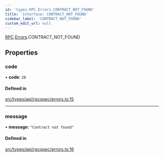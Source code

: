 ```yaml
---
id: 'types.RPC.Errors.CONTRACT_NOT_FOUND'
title: 'Interface: CONTRACT_NOT_FOUND'
sidebar_label: 'CONTRACT_NOT_FOUND'
custom_edit_url: null
---
```


[RPC](../namespaces/types.RPC.md).[Errors](../namespaces/types.RPC.Errors.md).CONTRACT_NOT_FOUND

## Properties

### code

• **code**: `20`

#### Defined in

[src/types/api/rpcspec/errors.ts:15](https://github.com/starknet-io/starknet.js/blob/v5.24.2/src/types/api/rpcspec/errors.ts#L15)

---

### message

• **message**: `"Contract not found"`

#### Defined in

[src/types/api/rpcspec/errors.ts:16](https://github.com/starknet-io/starknet.js/blob/v5.24.2/src/types/api/rpcspec/errors.ts#L16)
